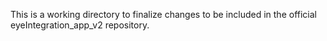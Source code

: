 This is a working directory to finalize changes to be included in the official eyeIntegration_app_v2 repository.
